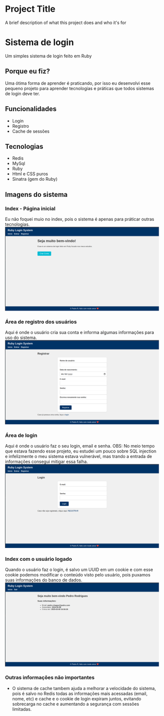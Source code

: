 
# Project Title

A brief description of what this project does and who it's for
# Sistema de login 
Um simples sistema de login feito em Ruby

## Porque eu fiz?
Uma ótima forma de aprender é praticando, por isso eu desenvolvi esse pequeno projeto para aprender tecnologias e práticas que todos sistemas de login deve ter.

## Funcionalidades
 - Login
 - Registro
 - Cache de sessões

## Tecnologias
 - Redis
 - MySql
 - Ruby
 - Html e CSS puros
 - Sinatra (gem do Ruby)

## Imagens do sistema
### Index - Página inicial
Eu não foquei muio no index, pois o sistema é apenas para práticar outras tecnologias.
![Index - Pagina inicial](https://github.com/pedrorchagas/login-ruby/blob/main/Images/Index.png)
### Área de registro dos usuários
Aqui é onde o usuário cria sua conta e informa algumas informações para uso do sistema.
![Area de registro](https://github.com/pedrorchagas/login-ruby/blob/main/Images/Registrar.png)
### Área de login
Aqui é onde o usuário faz o seu login, email e senha. 
OBS: No meio tempo que estava fazendo esse projeto, eu estudei um pouco sobre SQL injection e infelizmente o meu sistema estava vulnerável, mas trando a entrada de informações consegui mitigar essa falha.
![Area de login](https://github.com/pedrorchagas/login-ruby/blob/main/Images/Login.png)
### Index com o usuário logado
Quando o usuário faz o login, é salvo um UUID em um cookie e com esse cookie podemos modificar o conteúdo visto pelo usuário, pois puxamos suas informações do banco de dados.
![Index - Qunado logado](https://github.com/pedrorchagas/login-ruby/blob/main/Images/Logado.png)

### Outras informações não importantes
 - O sistema de cache tambem ajuda a melhorar a velocidade do sistema, pois é salvo no Redis todas as informações mais acessadas (email, nome, etc) e cache e o cookie de login expiram juntos, evitando sobrecarga no cache e aumentando a segurança com sessões limitadas.
